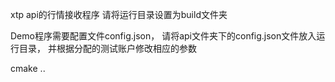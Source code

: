 xtp api的行情接收程序
请将运行目录设置为build文件夹

Demo程序需要配置文件config.json，
请将api文件夹下的config.json文件放入运行目录，
并根据分配的测试账户修改相应的参数

cmake ..
